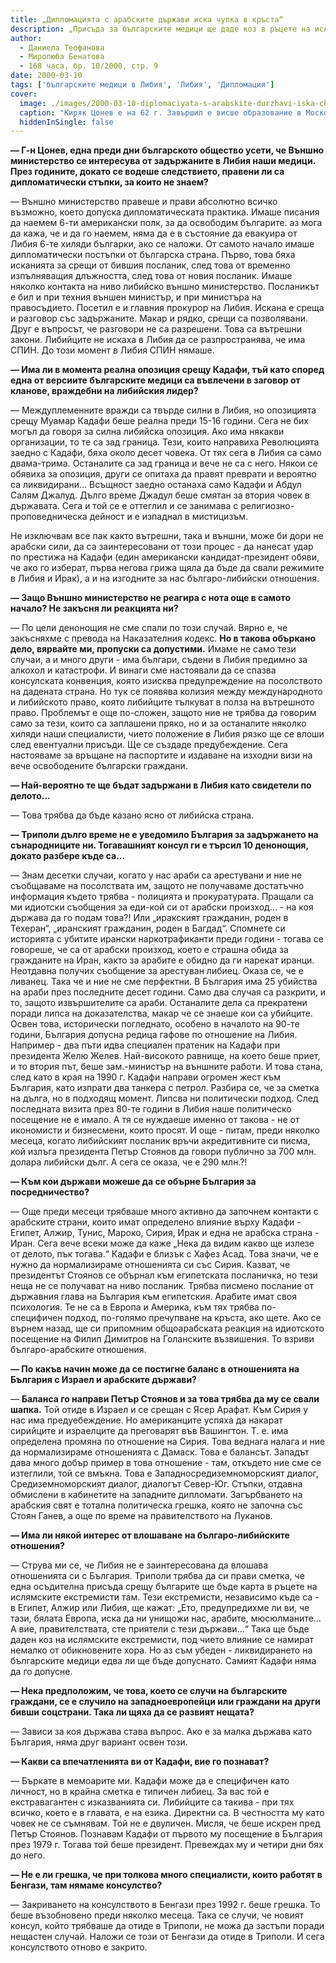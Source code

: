 ```yaml
---
title: „Дипломацията с арабските държави иска чупка в кръста“
description: „Присъда за българските медици ще даде коз в ръцете на ислямските екстремисти“, смята той
author: 
  - Даниела Теофанова
  - Миролюба Бенатова
  - 168 часа, бр. 10/2000, стр. 9
date: 2000-03-10
tags: ['българските медици в Либия', 'Либия', 'Дипломация']
cover:
  image: ./images/2000-03-10-diplomaciyata-s-arabskite-durzhavi-iska-chupka-v-krusta/cover.webp
  caption: "Киряк Цонев е на 62 г. Завършил е висше образование в Московския държавен институт за международни отношения, специалност „Арабистика“. Дипломатическата му кариера минава от стажант аташе до посланик в Алжир и Мавритания. Постоянно е работил като дипломат в Сирия, Египет и Алжир. Посетил е всички арабски държави. Бил е шеф на секция „Азия, Африка и Латинска Америка“ в Консулско управление, а от 1 март е пенсионер. Член е на Съюзния съвет на Съюза на преводачите и на Съюза на българските писатели. Публикува първата книга, преведена от арабски на български. Един от съоснователите на катедрата „Арабска филология“ в СУ „Климент Орхидски“. Владее перфектно арабски език."
  hiddenInSingle: false
---
```


**― Г-н Цонев, една преди дни българското общество усети, че Външно министерство се интересува от задържаните в Либия наши медици. През годините, докато се водеше следствието, правени ли са дипломатически стъпки, за които не знаем?**

― Външно министерство правеше и прави абсолютно всичко възможно, което допуска дипломатическата практика. Имаше писания да наемем 6-ти американски полк, за да освободим българите. аз мога да кажа, че и да го наемем, няма да е в състояние да евакуира от Либия 6-те хиляди българки, ако се наложи. От самото начало имаше дипломатически постъпки от българска страна. Първо, това бяха исканията за срещи от бившия посланик, след това от временно изпълняващия длъжността, след това от новия посланик. Имаше няколко контакта на ниво либийско външно министерство. Посланикът е бил и при техния външен министър, и при министъра на правосъдието. Посетил е и главния прокурор на Либия. Искана е среща и разговор със задържаните. Макар и рядко, срещи са позволявани. Друг е въпросът, че разговори не са разрешени. Това са вътрешни закони. Либийците не искаха в Либия да се разпространява, че има СПИН. До този момент в Либия СПИН нямаше.

**― Има ли в момента реална опозиция срещу Кадафи, тъй като според една от версиите българските медици са въвлечени в заговор от кланове, враждебни на либийския лидер?**

― Междуплеменните вражди са твърде силни в Либия, но опозицията срещу Муамар Кадафи беше реална преди 15-16 години. Сега не бих могъл да говоря за силна либийска опозиция. Ако има някакви организации, то те са зад граница. Тези, които направиха Революцията заедно с Кадафи, бяха около десет човека. От тях сега в Либия са само двама-трима. Останалите са зад граница и вече не са с него. Някои се обявиха за опозиция, други се опитаха да правят преврати и вероятно са ликвидирани... Всъщност заедно останаха само Кадафи и Абдул Салям Джалуд. Дълго време Джадул беше смятан за втория човек в държавата. Сега и той се е оттеглил и се занимава с религиозно-проповедническа дейност и е изпаднал в мистицизъм.

Не изключвам все пак както вътрешни, така и външни, може би дори не арабски сили, да са заинтересовани от този процес - да нанесат удар по престижа на Кадафи (един американски кандидат-президент обяви, че ако го изберат, първа негова грижа щяла да бъде да свали режимите в Либия и Ирак), а и на изгодните за нас българо-либийски отношения.

**― Защо Външно министерство не реагира с нота още в самото начало? Не закъсня ли реакцията ни?**

― По цели денонощия не сме спали по този случай. Вярно е, че закъсняхме с превода на Наказателния кодекс. **Но в такова объркано дело, вярвайте ми, пропуски са допустими.** Имаме не само тези случаи, а и много други - има българи, съдени в Либия предимно за алкохол и катастрофи. И винаги сме настоявали да се спазва консулската конвенция, която изисква предупреждение на посолството на дадената страна. Но тук се появява колизия между международното и либийското право, която либийците тълкуват в полза на вътрешното право. Проблемът е още по-сложен, защото ние не трябва да говорим само за тези, които са заплашени пряко, но и за останалите няколко хиляди наши специалисти, чието положение в Либия рязко ще се влоши след евентуални присъди. Ще се създаде предубеждение. Сега настояваме за връщане на паспортите и издаване на изходни визи на вече освободените български граждани.

**― Най-вероятно те ще бъдат задържани в Либия като свидетели по делото...**

― Това трябва да бъде казано ясно от либийска страна.

**― Триполи дълго време не е уведомило България за задържането на сънародниците ни. Тогавашният консул ги е търсил 10 денонощия, докато разбере къде са...**

― Знам десетки случаи, когато у нас араби са арестувани и ние не съобщаваме на посолствата им, защото не получаваме достатъчно информация където трябва - полицията и прокуратурата. Пращали са ми идиотски съобщения за еди-кой си от арабски произход... - на коя държава да го подам това?! Или „иракският гражданин, роден в Техеран“, „иранският гражданин, роден в Багдад“. Спомнете си историята с убитите ирански наркотрафиканти преди години - тогава се говореше, че са от арабски произход, което е страшна обида за гражданите на Иран, както за арабите е обидно да ги нарекат иранци. Неотдавна получих съобщение за арестуван либиец. Оказа се, че е ливанец. Така че и ние не сме перфектни. В България има 25 убийства на араби през последните десет години. Само два случая са разкрити, и то, защото извършителите са араби. Останалите дела са прекратени поради липса на доказателства, макар че се знаеше кои са убийците. Освен това, исторически погледнато, особено в началото на 90-те години, България допусна редица гафове по отношение на Либия. Например - два пъти идва специален пратеник на Кадафи при президента Желю Желев. Най-високото равнище, на което беше приет, и то втория път, беше зам.-министър на външните работи. И това стана, след като в края на 1990 г. Кадафи направи огромен жест към България, като изпрати два танкера с петрол. Разбира се, че за сметка на дълга, но в подходящ момент. Липсва ни политически подход. След последната визита през 80-те години в Либия наше политическо посещение не е имало. А тя се нуждаеше именно от такова - не от икономисти и бизнесмени, които просят. И още - питам, преди няколко месеца, когато либийският посланик връчи акредитивните си писма, кой излъга президента Петър Стоянов да говори публично за 700 млн. долара либийски дълг. А сега се оказа, че е 290 млн.?!

**― Към кои държави можеше да се обърне България за посредничество?**

― Още преди месеци трябваше много активно да започнем контакти с арабските страни, които имат определено влияние върху Кадафи - Египет, Алжир, Тунис, Мароко, Сирия, Ирак и една не арабска страна - Иран. Сега вече всеки може да каже „Нека да видим какво ще излезе от делото, пък тогава.“ Кадафи е близък с Хафез Асад. Това значи, че е нужно да нормализираме отношенията си със Сирия. Казват, че президентът Стоянов се обърнал към египетската посланичка, но тези неща не се получават на ниво посланик. Трябва писмено послание от държавния глава на България към египетския. Арабите имат своя психология. Те не са в Европа и Америка, към тях трябва по-специфичен подход, по-голямо пречупване на кръста, ако щете. Ако се върнем назад, ще си припомним общоарабската реакция на идиотското посещение на Филип Димитров на Голанските възвишения. То взриви българо-арабските отношения.

**― По какъв начин може да се постигне баланс в отношенията на България с Израел и арабските държави?**

― **Баланса го направи Петър Стоянов и за това трябва да му се свали шапка.** Той отиде в Израел и се срещан с Ясер Арафат. Към Сирия у нас има предуебеждение. Но американците успяха да накарат сирийците и израелците да преговарят във Вашингтон. Т. е. има определена промяна по отношение на Сирия. Това веднага налага и ние да нормализираме отношенията с Дамаск. Това е балансът. Западът дава много добър пример в това отношение - там, откъдето ние сме се изтеглили, той се вмъкна. Това е Западносредиземноморският диалог, Средиземноморският диалог, диалогът Север-Юг. Стъпки, отдавна обмислени в кабинетите на западните дипломати. Загърбването на арабския свят е тотална политическа грешка, която не започна със Стоян Ганев, а още по време на правителството на Луканов.

**― Има ли някой интерес от влошаване на българо-либийските отношения?**

― Струва ми се, че Либия не е заинтересована да влошава отношенията си с България. Триполи трябва да си прави сметка, че една осъдителна присъда срещу българите ще бъде карта в ръцете на ислямските екстремисти там. Тези екстремисти, независимо къде са - в Египет, Алжир или Либия, ще кажат: „Ето, предупредихме ли ви, че тази, бялата Европа, иска да ни унищожи нас, арабите, мюсюлманите... А вие, правителствата, сте приятели с тези държави...“ Така ще бъде даден коз на ислямските екстремисти, под чието влияние се намират немалко от обикновените хора. Но аз съм убеден - ликвидирането на българските медици едва ли ще бъде допуснато. Самият Кадафи няма да го допусне. 

**― Нека предположим, че това, което се случи на българските граждани, се е случило на западноевропейци или граждани на други бивши соцстрани. Така ли щяха да се развият нещата?**

― Зависи за коя държава става въпрос. Ако е за малка държава като България, няма друг вариант освен този.

**― Какви са впечатленията ви от Кадафи, вие го познават?**

― Бъркате в мемоарите ми. Кадафи може да е специфичен като личност, но в крайна сметка е типичен либиец. За вас той е екстравагантен с изказванията си. Либийците са такива - при тях всичко, което е в главата, е на езика. Директни са. В честността му като човек не се съмнявам. Той не е двуличен. Мисля, че беше искрен пред Петър Стоянов. Познавам Кадафи от първото му посещение в България през 1979 г. Тогава той беше президент. Превеждах му и четири дни бях до него.

**― Не е ли грешка, че при толкова много специалисти, които работят в Бенгази, там нямаме консулство?**

― Закриването на консулството в Бенгази през 1992 г. беше грешка. То беше възобновено преди няколко месеца. Така се случи, че новият консул, който трябваше да отиде в Триполи, не можа да застъпи поради нещастен случай. Наложи се този от Бенгази да отиде в Триполи. И сега консулството отново е закрито.
